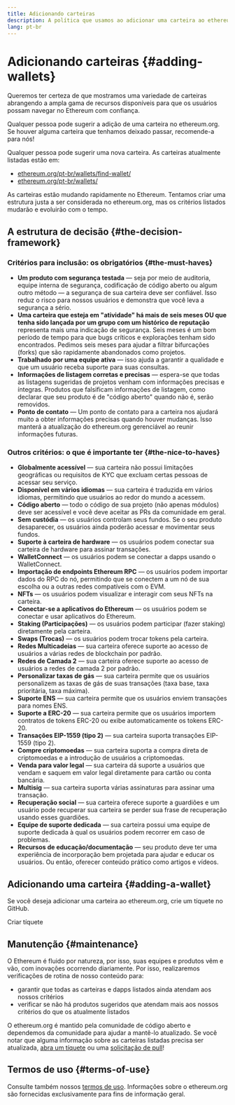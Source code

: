 ```yaml
---
title: Adicionando carteiras
description: A política que usamos ao adicionar uma carteira ao ethereum.org
lang: pt-br
---
```


# Adicionando carteiras {#adding-wallets}

Queremos ter certeza de que mostramos uma variedade de carteiras abrangendo a ampla gama de recursos disponíveis para que os usuários possam navegar no Ethereum com confiança.

Qualquer pessoa pode sugerir a adição de uma carteira no ethereum.org. Se houver alguma carteira que tenhamos deixado passar, recomende-a para nós!

Qualquer pessoa pode sugerir uma nova carteira. As carteiras atualmente listadas estão em:

- [ethereum.org/pt-br/wallets/find-wallet/](/wallets/find-wallet/)
- [ethereum.org/pt-br/wallets/](/wallets/)

As carteiras estão mudando rapidamente no Ethereum. Tentamos criar uma estrutura justa a ser considerada no ethereum.org, mas os critérios listados mudarão e evoluirão com o tempo.

## A estrutura de decisão {#the-decision-framework}

### Critérios para inclusão: os obrigatórios {#the-must-haves}

- **Um produto com segurança testada** — seja por meio de auditoria, equipe interna de segurança, codificação de código aberto ou algum outro método — a segurança de sua carteira deve ser confiável. Isso reduz o risco para nossos usuários e demonstra que você leva a segurança a sério.
- **Uma carteira que esteja em "atividade" há mais de seis meses OU que tenha sido lançada por um grupo com um histórico de reputação** representa mais uma indicação de segurança. Seis meses é um bom período de tempo para que bugs críticos e explorações tenham sido encontrados. Pedimos seis meses para ajudar a filtrar bifurcações (forks) que são rapidamente abandonados como projetos.
- **Trabalhado por uma equipe ativa** — isso ajuda a garantir a qualidade e que um usuário receba suporte para suas consultas.
- **Informações de listagem corretas e precisas** — espera-se que todas as listagens sugeridas de projetos venham com informações precisas e íntegras. Produtos que falsificam informações de listagem, como declarar que seu produto é de "código aberto" quando não é, serão removidos.
- **Ponto de contato** — Um ponto de contato para a carteira nos ajudará muito a obter informações precisas quando houver mudanças. Isso manterá a atualização do ethereum.org gerenciável ao reunir informações futuras.

### Outros critérios: o que é importante ter {#the-nice-to-haves}

- **Globalmente acessível** — sua carteira não possui limitações geográficas ou requisitos de KYC que excluam certas pessoas de acessar seu serviço.
- **Disponível em vários idiomas** — sua carteira é traduzida em vários idiomas, permitindo que usuários ao redor do mundo a acessem.
- **Código aberto** — todo o código de sua projeto (não apenas módulos) deve ser acessível e você deve aceitar as PRs da comunidade em geral.
- **Sem custódia** — os usuários controlam seus fundos. Se o seu produto desaparecer, os usuários ainda poderão acessar e movimentar seus fundos.
- **Suporte à carteira de hardware** — os usuários podem conectar sua carteira de hardware para assinar transações.
- **WalletConnect** — os usuários podem se conectar a dapps usando o WalletConnect.
- **Importação de endpoints Ethereum RPC** — os usuários podem importar dados do RPC do nó, permitindo que se conectem a um nó de sua escolha ou a outras redes compatíveis com o EVM.
- **NFTs** — os usuários podem visualizar e interagir com seus NFTs na carteira.
- **Conectar-se a aplicativos do Ethereum** — os usuários podem se conectar e usar aplicativos do Ethereum.
- **Staking (Participações)** — os usuários podem participar (fazer staking) diretamente pela carteira.
- **Swaps (Trocas)** — os usuários podem trocar tokens pela carteira.
- **Redes Multicadeias** — sua carteira oferece suporte ao acesso de usuários a várias redes de blockchain por padrão.
- **Redes de Camada 2** — sua carteira oferece suporte ao acesso de usuários a redes de camada 2 por padrão.
- **Personalizar taxas de gás** — sua carteira permite que os usuários personalizem as taxas de gás de suas transações (taxa base, taxa prioritária, taxa máxima).
- **Suporte ENS** — sua carteira permite que os usuários enviem transações para nomes ENS.
- **Suporte a ERC-20** — sua carteira permite que os usuários importem contratos de tokens ERC-20 ou exibe automaticamente os tokens ERC-20.
- **Transações EIP-1559 (tipo 2)** — sua carteira suporta transações EIP-1559 (tipo 2).
- **Compre criptomoedas** — sua carteira suporta a compra direta de criptomoedas e a introdução de usuários a criptomoedas.
- **Venda para valor legal** — sua carteira dá suporte a usuários que vendam e saquem em valor legal diretamente para cartão ou conta bancária.
- **Multisig** — sua carteira suporta várias assinaturas para assinar uma transação.
- **Recuperação social** — sua carteira oferece suporte a guardiões e um usuário pode recuperar sua carteira se perder sua frase de recuperação usando esses guardiões.
- **Equipe de suporte dedicada** — sua carteira possui uma equipe de suporte dedicada à qual os usuários podem recorrer em caso de problemas.
- **Recursos de educação/documentação** — seu produto deve ter uma experiência de incorporação bem projetada para ajudar e educar os usuários. Ou então, oferecer conteúdo prático como artigos e vídeos.

## Adicionando uma carteira {#adding-a-wallet}

Se você deseja adicionar uma carteira ao ethereum.org, crie um tíquete no GitHub.

<ButtonLink href="https://github.com/ethereum/ethereum-org-website/issues/new?assignees=&labels=wallet+%3Apurse%3A&template=suggest_wallet.yaml">
  Criar tíquete
</ButtonLink>

## Manutenção {#maintenance}

O Ethereum é fluido por natureza, por isso, suas equipes e produtos vêm e vão, com inovações ocorrendo diariamente. Por isso, realizaremos verificações de rotina de nosso conteúdo para:

- garantir que todas as carteiras e dapps listados ainda atendam aos nossos critérios
- verificar se não há produtos sugeridos que atendam mais aos nossos critérios do que os atualmente listados

O ethereum.org é mantido pela comunidade de código aberto e dependemos da comunidade para ajudar a mantê-lo atualizado. Se você notar que alguma informação sobre as carteiras listadas precisa ser atualizada, [abra um tíquete](https://github.com/ethereum/ethereum-org-website/issues/new?assignees=&labels=wallet+%3Apurse%3A&template=suggest_wallet.yaml) ou uma [solicitação de pull](https://github.com/ethereum/ethereum-org-website/pulls)!

## Termos de uso {#terms-of-use}

Consulte também nossos [termos de uso](/terms-of-use/). Informações sobre o ethereum.org são fornecidas exclusivamente para fins de informação geral.
